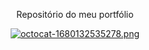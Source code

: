 <div align="center">
 
 Repositório do meu portfólio
 
 [![octocat-1680132535278.png](https://i.postimg.cc/Z5SfHQtr/octocat-1680132535278.png)](https://postimg.cc/N5d7fp0M)

</div>
